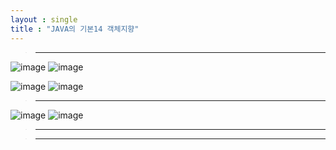 ```yaml
---
layout : single
title : "JAVA의 기본14 객체지향"
---
```

>****

![image](https://user-images.githubusercontent.com/105334682/179188007-488dadec-daf0-42b5-98c4-b93eb3fd51ad.png)
![image](https://user-images.githubusercontent.com/105334682/179188044-1e622634-d5c0-4eb7-8a0b-8f7c2c823805.png)

![image](https://user-images.githubusercontent.com/105334682/179187930-1864aaf9-cf91-460b-9f11-5dc0dc1a462b.png)
![image](https://user-images.githubusercontent.com/105334682/179187951-bf8cc541-101d-4986-afe4-8b537755a8e7.png)
>****

![image](https://user-images.githubusercontent.com/105334682/179188074-86bf029e-7a09-46b5-8493-bf45d1725334.png)
![image](https://user-images.githubusercontent.com/105334682/179188107-80412b92-3f0a-43f4-84c5-15b9c4689424.png)

>****


>****
